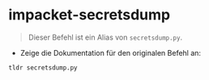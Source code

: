 # impacket-secretsdump

> Dieser Befehl ist ein Alias von `secretsdump.py`.

- Zeige die Dokumentation für den originalen Befehl an:

`tldr secretsdump.py`
